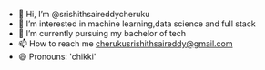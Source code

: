 - 👋 Hi, I’m @srishithsaireddycheruku
- 👀 I’m interested in machine learning,data science and full stack 
- 🌱 I’m currently pursuing my bachelor of tech
- 📫 How to reach me cherukusrishithsaireddy@gmail.com
- 😄 Pronouns: 'chikki'

<!---
srishithsaireddycheruku/srishithsaireddycheruku is a ✨ special ✨ repository because its `README.md` (this file) appears on your GitHub profile.
You can click the Preview link to take a look at your changes.
--->
